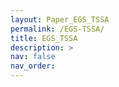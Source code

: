 ```yaml
---
layout: Paper_EGS_TSSA
permalink: /EGS-TSSA/
title: EGS_TSSA
description: >
nav: false
nav_order:
---
```

